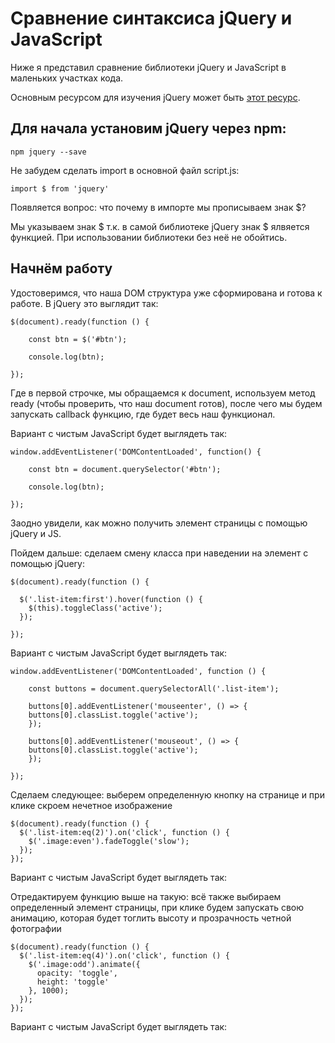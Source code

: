 # Сравнение синтаксиса jQuery и JavaScript

Ниже я представил сравнение библиотеки jQuery и JavaScript в маленьких участках кода.

Основным ресурсом для изучения jQuery может быть [этот ресурс](https://page2page.lohmach.info/index.php5/%D0%97%D0%B0%D0%B3%D0%BB%D0%B0%D0%B2%D0%BD%D0%B0%D1%8F_%D1%81%D1%82%D1%80%D0%B0%D0%BD%D0%B8%D1%86%D0%B0.html).

## Для начала установим jQuery через npm:

`npm jquery --save`

Не забудем сделать import в основной файл script.js:

`import $ from 'jquery'`

Появляется вопрос: что почему в импорте мы прописываем знак $?

Мы указываем знак $ т.к. в самой библиотеке jQuery знак $ ялвяется функцией. При использовании библиотеки без неё не обойтись.

## Начнём работу


Удостоверимся, что наша DOM структура уже сформирована и готова к работе. В jQuery это выглядит так:

	$(document).ready(function () {

		const btn = $('#btn');

		console.log(btn);

	});

Где в первой строчке, мы обращаемся к document, используем метод ready (чтобы проверить, что наш document готов), после чего мы будем запускать callback функцию, где будет весь наш функционал.

Вариант с чистым JavaScript будет выглядеть так: 

	window.addEventListener('DOMContentLoaded', function() {

		const btn = document.querySelector('#btn');

		console.log(btn);

	});
	
Заодно увидели, как можно получить элемент страницы с помощью jQuery и JS.

Пойдем дальше: сделаем смену класса при наведении на элемент с помощью jQuery:

	$(document).ready(function () {

	  $('.list-item:first').hover(function () {
		$(this).toggleClass('active');
	  });

	});
	
Вариант с чистым JavaScript будет выглядеть так: 

	window.addEventListener('DOMContentLoaded', function () {

		const buttons = document.querySelectorAll('.list-item');

		buttons[0].addEventListener('mouseenter', () => {
		buttons[0].classList.toggle('active');
		});

		buttons[0].addEventListener('mouseout', () => {
		buttons[0].classList.toggle('active');
		});

	});

Сделаем следующее: выберем определенную кнопку на странице и при клике скроем нечетное изображение

	$(document).ready(function () {
	  $('.list-item:eq(2)').on('click', function () {
		$('.image:even').fadeToggle('slow');
	  });
	});
	
Вариант с чистым JavaScript будет выглядеть так: 

Отредактируем функцию выше на такую: всё также выбираем определенный элемент страницы, при клике будем запускать свою анимацию, которая будет тоглить высоту и прозрачность четной фотографии

	$(document).ready(function () {
	  $('.list-item:eq(4)').on('click', function () {
		$('.image:odd').animate({
		  opacity: 'toggle',
		  height: 'toggle'
		}, 1000);
	  });
	});
	
Вариант с чистым JavaScript будет выглядеть так: 
